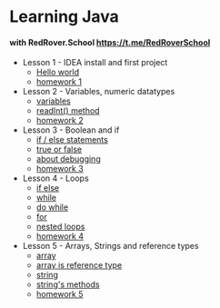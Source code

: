 # Learning Java 
#### with RedRover.School https://t.me/RedRoverSchool

* Lesson 1 - IDEA install and first project
  - [Hello world](https://github.com/Sensation3000/JavaLearning/blob/main/src/main/java/lesson01/Lesson1.java)
  - [homework 1](https://github.com/Sensation3000/JavaLearning/tree/main/src/main/java/homework01)
* Lesson 2 - Variables, numeric datatypes
  - [variables](https://github.com/Sensation3000/JavaLearning/blob/main/src/main/java/lesson02/Lesson2.java)
  - [readInt() method](https://github.com/Sensation3000/JavaLearning/blob/main/src/main/java/lesson02/Adder.java)
  - [homework 2](https://github.com/Sensation3000/JavaLearning/tree/main/src/main/java/homework02)
* Lesson 3 - Boolean and if
  - [if / else statements](https://github.com/Sensation3000/JavaLearning/blob/main/src/main/java/lesson03/Lesson3_1.java)
  - [true or false](https://github.com/Sensation3000/JavaLearning/blob/main/src/main/java/lesson03/Lesson3_2.java)
  - [about debugging](https://github.com/Sensation3000/JavaLearning/blob/main/src/main/java/lesson03/Lesson3_3.java)
  - [homework 3](https://github.com/Sensation3000/JavaLearning/tree/main/src/main/java/homework03)
* Lesson 4 - Loops 
  - [if else](https://github.com/Sensation3000/JavaLearning/blob/main/src/main/java/lesson04/Lesson4_1.java)
  - [while](https://github.com/Sensation3000/JavaLearning/blob/main/src/main/java/lesson04/Lesson4_2.java)
  - [do while](https://github.com/Sensation3000/JavaLearning/blob/main/src/main/java/lesson04/Lesson4_3.java)
  - [for](https://github.com/Sensation3000/JavaLearning/blob/main/src/main/java/lesson04/Lesson4_4.java)
  - [nested loops](https://github.com/Sensation3000/JavaLearning/blob/main/src/main/java/lesson04/Lesson4_5.java)
  - [homework 4](https://github.com/Sensation3000/JavaLearning/tree/main/src/main/java/homework04)
* Lesson 5 - Arrays, Strings and reference types
  - [array](https://github.com/Sensation3000/JavaLearning/blob/main/src/main/java/lesson05/Lesson5_1.java)
  - [array is reference type](https://github.com/Sensation3000/JavaLearning/blob/main/src/main/java/lesson05/Lesson5_2.java)
  - [string](https://github.com/Sensation3000/JavaLearning/blob/main/src/main/java/lesson05/Lesson5_3.java)
  - [string's methods](https://github.com/Sensation3000/JavaLearning/blob/main/src/main/java/lesson05/Lesson5_4.java)
  - [homework 5](https://github.com/Sensation3000/JavaLearning/tree/main/src/main/java/homework05)